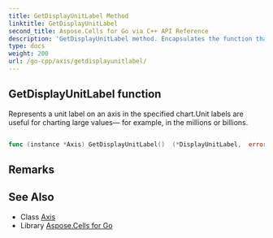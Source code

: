 ```yaml
---
title: GetDisplayUnitLabel Method 
linktitle: GetDisplayUnitLabel
second_title: Aspose.Cells for Go via C++ API Reference
description: 'GetDisplayUnitLabel method. Encapsulates the function that represents getdisplayunitlabel in Go.'
type: docs
weight: 200
url: /go-cpp/axis/getdisplayunitlabel/
---
```


## GetDisplayUnitLabel function

Represents a unit label on an axis in the specified chart.Unit labels are useful for charting large values— for example, in the millions or billions.

```go

func (instance *Axis) GetDisplayUnitLabel()  (*DisplayUnitLabel,  error) 

```

## Remarks


## See Also

* Class [Axis](../)
* Library [Aspose.Cells for Go](../../)
